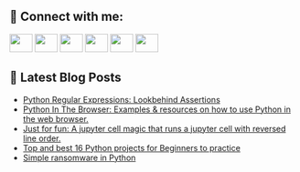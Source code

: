 ## 🔎 Connect with me:
[<img height="32" width="40" src="https://cdn.jsdelivr.net/npm/simple-icons@v5/icons/telegram.svg" />](https://t.me/bullbesh)
[<img height="32" width="40" src="https://cdn.jsdelivr.net/npm/simple-icons@v5/icons/vk.svg" />](https://vk.com/bullbesh)
[<img height="32" width="40" src="https://cdn.jsdelivr.net/npm/simple-icons@v5/icons/twitter.svg" />](https://twitter.com/bullbesh1)
[<img height="32" width="40" src="https://cdn.jsdelivr.net/npm/simple-icons@v5/icons/instagram.svg" />](https://www.instagram.com/bullbesh)
[<img height="32" width="40" src="https://cdn.jsdelivr.net/npm/simple-icons@v5/icons/reddit.svg" />](https://www.reddit.com/user/bullbesh)
[<img height="32" width="40" src="https://cdn.jsdelivr.net/npm/simple-icons@v5/icons/youtube.svg" />](https://www.youtube.com/channel/UCtfjRs6uzgq5mfm8S06WTcg)

## 📕 Latest Blog Posts
<!-- BLOG-POST-LIST:START -->
- [Python Regular Expressions: Lookbehind Assertions](https://www.reddit.com/r/Python/comments/vbz2hl/python_regular_expressions_lookbehind_assertions/)
- [Python In The Browser: Examples &amp; resources on how to use Python in the web browser.](https://www.reddit.com/r/Python/comments/vbylk1/python_in_the_browser_examples_resources_on_how/)
- [Just for fun: A jupyter cell magic that runs a jupyter cell with reversed line order.](https://www.reddit.com/r/Python/comments/vbx3xt/just_for_fun_a_jupyter_cell_magic_that_runs_a/)
- [Top and best 16 Python projects for Beginners to practice](https://www.reddit.com/r/Python/comments/vbvdyh/top_and_best_16_python_projects_for_beginners_to/)
- [Simple ransomware in Python](https://www.reddit.com/r/Python/comments/vbu8ix/simple_ransomware_in_python/)
<!-- BLOG-POST-LIST:END -->
